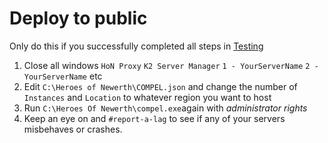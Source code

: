 # Deploy to public

Only do this if you successfully completed all steps in [Testing](basics/testing.md)

1. Close all windows `HoN Proxy` `K2 Server Manager` `1 - YourServerName`  `2 - YourServerName` etc
2. Edit `C:\Heroes of Newerth\COMPEL.json` and change the number of `Instances` and `Location` to whatever region you want to host
3. Run `C:\Heroes Of Newerth\compel.exe`again with *administrator rights*
4. Keep an eye on and `#report-a-lag` to see if any of your servers misbehaves or crashes.
